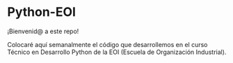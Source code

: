 # Python-EOI

¡Bienvenid@ a este repo!

Colocaré aquí semanalmente el código que desarrollemos en el curso Técnico en Desarrollo Python de la EOI
(Escuela de Organización Industrial).
